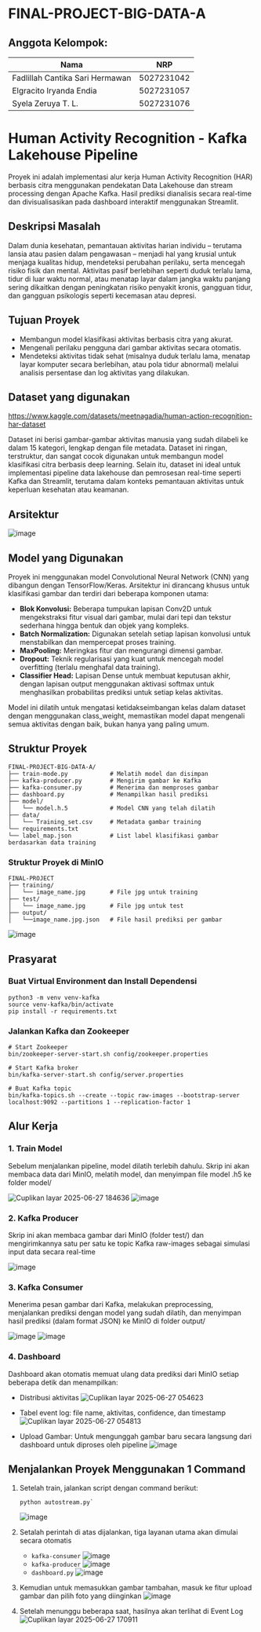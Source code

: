 # FINAL-PROJECT-BIG-DATA-A

## Anggota Kelompok:

| Nama                            | NRP        |
| ------------------------------- | ---------- |
| Fadlillah Cantika Sari Hermawan | 5027231042 |
| Elgracito Iryanda Endia         | 5027231057 |
| Syela Zeruya T. L.              | 5027231076 |

# Human Activity Recognition - Kafka Lakehouse Pipeline

Proyek ini adalah implementasi alur kerja Human Activity Recognition (HAR) berbasis citra menggunakan pendekatan Data Lakehouse dan stream processing dengan Apache Kafka.
Hasil prediksi dianalisis secara real-time dan divisualisasikan pada dashboard interaktif menggunakan Streamlit.

## Deskripsi Masalah

Dalam dunia kesehatan, pemantauan aktivitas harian individu – terutama lansia atau pasien dalam pengawasan – menjadi hal yang krusial untuk menjaga kualitas hidup, mendeteksi perubahan perilaku, serta mencegah risiko fisik dan mental. Aktivitas pasif berlebihan seperti duduk terlalu lama, tidur di luar waktu normal, atau menatap layar dalam jangka waktu panjang sering dikaitkan dengan peningkatan risiko penyakit kronis, gangguan tidur, dan gangguan psikologis seperti kecemasan atau depresi.

## Tujuan Proyek

- Membangun model klasifikasi aktivitas berbasis citra yang akurat.
- Mengenali perilaku pengguna dari gambar aktivitas secara otomatis.
- Mendeteksi aktivitas tidak sehat (misalnya duduk terlalu lama, menatap layar komputer secara berlebihan, atau pola tidur abnormal) melalui analisis persentase dan log aktivitas yang dilakukan.

## Dataset yang digunakan

https://www.kaggle.com/datasets/meetnagadia/human-action-recognition-har-dataset

Dataset ini berisi gambar-gambar aktivitas manusia yang sudah dilabeli ke dalam 15 kategori, lengkap dengan file metadata. Dataset ini ringan, terstruktur, dan sangat cocok digunakan untuk membangun model klasifikasi citra berbasis deep learning. Selain itu, dataset ini ideal untuk implementasi pipeline data lakehouse dan pemrosesan real-time seperti Kafka dan Streamlit, terutama dalam konteks pemantauan aktivitas untuk keperluan kesehatan atau keamanan.

## Arsitektur

![image](https://github.com/user-attachments/assets/0b0f2da3-6bc2-4a73-84b2-feb6a758f2bc)

## Model yang Digunakan

Proyek ini menggunakan model Convolutional Neural Network (CNN) yang dibangun dengan TensorFlow/Keras. Arsitektur ini dirancang khusus untuk klasifikasi gambar dan terdiri dari beberapa komponen utama:

- **Blok Konvolusi:** Beberapa tumpukan lapisan Conv2D untuk mengekstraksi fitur visual dari gambar, mulai dari tepi dan tekstur sederhana hingga bentuk dan objek yang kompleks.
- **Batch Normalization:** Digunakan setelah setiap lapisan konvolusi untuk menstabilkan dan mempercepat proses training.
- **MaxPooling:** Meringkas fitur dan mengurangi dimensi gambar.
- **Dropout:** Teknik regularisasi yang kuat untuk mencegah model overfitting (terlalu menghafal data training).
- **Classifier Head:** Lapisan Dense untuk membuat keputusan akhir, dengan lapisan output menggunakan aktivasi softmax untuk menghasilkan probabilitas prediksi untuk setiap kelas aktivitas.

Model ini dilatih untuk mengatasi ketidakseimbangan kelas dalam dataset dengan menggunakan class_weight, memastikan model dapat mengenali semua aktivitas dengan baik, bukan hanya yang paling umum.

## Struktur Proyek

```
FINAL-PROJECT-BIG-DATA-A/
├── train-mode.py            # Melatih model dan disimpan
├── kafka-producer.py        # Mengirim gambar ke Kafka
├── kafka-consumer.py        # Menerima dan memproses gambar
├── dashboard.py             # Menampilkan hasil prediksi
├── model/
│   └── model.h.5            # Model CNN yang telah dilatih
├── data/
│   └── Training_set.csv     # Metadata gambar training
└── requirements.txt
└── label_map.json           # List label klasifikasi gambar berdasarkan data training
```

### Struktur Proyek di MinIO

```
FINAL-PROJECT
├── training/
│   └── image_name.jpg       # File jpg untuk training
├── test/
│   └── image_name.jpg       # File jpg untuk test
├── output/
│   └──image_name.jpg.json   # File hasil prediksi per gambar
```
![image](https://github.com/user-attachments/assets/6419c74a-2223-410b-bca7-fff236dae916)


## Prasyarat

### Buat Virtual Environment dan Install Dependensi

```
python3 -m venv venv-kafka
source venv-kafka/bin/activate
pip install -r requirements.txt
```

### Jalankan Kafka dan Zookeeper

```
# Start Zookeeper
bin/zookeeper-server-start.sh config/zookeeper.properties

# Start Kafka broker
bin/kafka-server-start.sh config/server.properties

# Buat Kafka topic
bin/kafka-topics.sh --create --topic raw-images --bootstrap-server localhost:9092 --partitions 1 --replication-factor 1
```

## Alur Kerja

### 1. Train Model
Sebelum menjalankan pipeline, model dilatih terlebih dahulu. Skrip ini akan membaca data dari MinIO, melatih model, dan menyimpan file model .h5 ke folder model/

![Cuplikan layar 2025-06-27 184636](https://github.com/user-attachments/assets/14753f30-789e-4d7c-aaa4-105a98194711)
![image](https://github.com/user-attachments/assets/9a6c1ba9-80f7-4c5a-a408-ee860880ebf2)

### 2. Kafka Producer
Skrip ini akan membaca gambar dari MinIO (folder test/) dan mengirimkannya satu per satu ke topic Kafka raw-images sebagai simulasi input data secara real-time

![image](https://github.com/user-attachments/assets/7847f783-63ac-4999-be79-5b323d0fa15e)

### 3. Kafka Consumer
Menerima pesan gambar dari Kafka, melakukan preprocessing, menjalankan prediksi dengan model yang sudah dilatih, dan menyimpan hasil prediksi (dalam format JSON) ke MinIO di folder output/

![image](https://github.com/user-attachments/assets/57c60cfc-239d-434e-9c3b-2def171eb9f8)
![image](https://github.com/user-attachments/assets/242cabc0-9303-40d1-9d6b-228122b24c98)

### 4. Dashboard 
Dashboard akan otomatis memuat ulang data prediksi dari MinIO setiap beberapa detik dan menampilkan:

- Distribusi aktivitas
![Cuplikan layar 2025-06-27 054623](https://github.com/user-attachments/assets/f03a81aa-7573-4be8-b222-902f11ed93b6)

- Tabel event log: file name, aktivitas, confidence, dan timestamp
![Cuplikan layar 2025-06-27 054813](https://github.com/user-attachments/assets/272938e4-40a0-426a-bfc7-97c637807a9d)

- Upload Gambar: Untuk mengunggah gambar baru secara langsung dari dashboard untuk diproses oleh pipeline
![image](https://github.com/user-attachments/assets/fcd9ca9d-30b8-4f0f-8483-09a48387da36)


## Menjalankan Proyek Menggunakan 1 Command 
1. Setelah train, jalankan script dengan command berikut:
   ```
   python autostream.py`
   ```
   ![image](https://github.com/user-attachments/assets/20427d10-8cb9-4376-9d76-4e4d96c853c8)

2. Setalah perintah di atas dijalankan, tiga layanan utama akan dimulai secara otomatis
   - `kafka-consumer`
     ![image](https://github.com/user-attachments/assets/709319df-836e-4655-af33-bd3523d82a29)
   - `kafka-producer`
     ![image](https://github.com/user-attachments/assets/7983d779-0321-444d-89a0-c2bce834a3ef)
   - `dashboard.py`
   ![image](https://github.com/user-attachments/assets/248eb891-30c6-497b-9ef2-cb392aab6357)

3. Kemudian untuk memasukkan gambar tambahan, masuk ke fitur upload gambar dan pilih foto yang diinginkan
   ![image](https://github.com/user-attachments/assets/d087bb8a-afb7-4ed9-8232-bc06d64a9e57)

4. Setelah menunggu beberapa saat, hasilnya akan terlihat di Event Log
   ![Cuplikan layar 2025-06-27 170911](https://github.com/user-attachments/assets/a0439ca8-e43e-418f-8aaa-1eb5dbb4b1e7)

   




